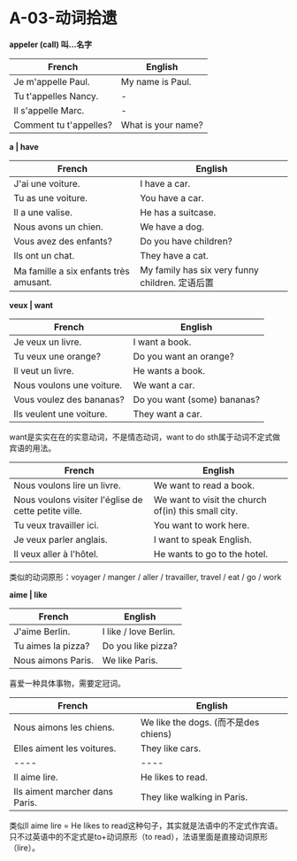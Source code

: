 ﻿# A-03-动词拾遗

**appeler (call) 叫…名字**

French | English
---- | ----
Je m'appelle Paul. | My name is Paul.
Tu t'appelles Nancy. | -
Il s'appelle Marc. | -
Comment tu t'appelles? | What is your name?

**a | have**

French | English
---- | ----
J'ai une voiture. | I have a car.
Tu as une voiture. | You have a car.
Il a une valise. | He has a suitcase.
Nous avons un chien. | We have a dog.
Vous avez des enfants? | Do you have children?
Ils ont un chat. | They have a cat.
Ma famille a six enfants très amusant. | My family has six very funny children. 定语后置

**veux | want**

French | English
---- | ----
Je veux un livre. | I want a book.
Tu veux une orange? | Do you want an orange?
Il veut un livre. | He wants a book.
Nous voulons une voiture. | We want a car.
Vous voulez des bananas? | Do you want (some) bananas?
Ils veulent une voiture. | They want a car.

want是实实在在的实意动词，不是情态动词，want to do sth属于动词不定式做宾语的用法。

French | English
---- | ---- 
Nous voulons lire un livre. | We want to read a book.
Nous voulons visiter l'église de cette petite ville. | We want to visit the church of(in) this small city.
Tu veux travailler ici. | You want to work here.
Je veux parler anglais. | I want to speak English.
Il veux aller à l'hôtel. | He wants to go to the hotel.

类似的动词原形：voyager / manger / aller / travailler, travel / eat / go / work

**aime | like**

French | English
---- | ----
J'aime Berlin. | I like / love Berlin.
Tu aimes la pizza? | Do you like pizza?
Nous aimons Paris. | We like Paris.

喜爱一种具体事物，需要定冠词。

French | English
---- | ----
Nous aimons les chiens. | We like the dogs. (而不是des chiens)
Elles aiment les voitures. | They like cars.
---- | ----
Il aime lire. | He likes to read.
Ils aiment marcher dans Paris. | They like walking in Paris.


类似Il aime lire = He likes to read这种句子，其实就是法语中的不定式作宾语。
只不过英语中的不定式是to+动词原形（to read），法语里面是直接动词原形（lire）。
